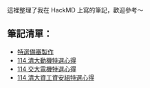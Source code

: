 這裡整理了我在 HackMD 上寫的筆記，歡迎參考～

## 筆記清單：

- [特選備審製作](https://hackmd.io/@Macarol/SJW2MiS6kg)
- [114 清大動機特選心得](https://hackmd.io/@Macarol/Bkw0ooHpkx)
- [114 交大電機特選心得](https://hackmd.io/@Macarol/B1lXjRIp1g)
- [114 清大資工資安組特選心得](https://hackmd.io/@Macarol/SJ5ov68T1g)
